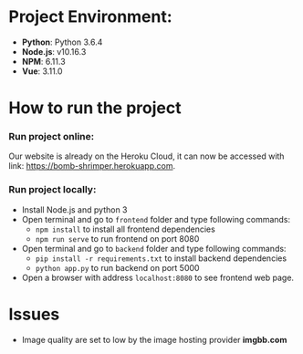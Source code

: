 # Project Environment:
- **Python**: Python 3.6.4
- **Node.js**: v10.16.3
- **NPM**: 6.11.3
- **Vue**: 3.11.0

# How to run the project
### Run project online:
Our website is already on the Heroku Cloud, it can now be accessed with link: https://bomb-shrimper.herokuapp.com.

### Run project locally:
- Install Node.js and python 3
- Open terminal and go to ```frontend``` folder and type following commands:
	- ```npm install``` to install all frontend dependencies
	- ```npm run serve``` to run frontend on port 8080
- Open terminal and go to ```backend``` folder and type following commands:
	- ```pip install -r requirements.txt``` to install backend dependencies
	- ```python app.py``` to run backend on port 5000
- Open a browser with address ```localhost:8080``` to see frontend web page.

# Issues
- Image quality are set to low by the image hosting provider **imgbb.com**
